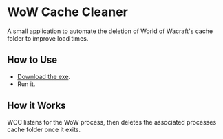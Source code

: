 # WoW Cache Cleaner
A small application to automate the deletion of World of Wacraft's cache folder to improve load times.

## How to Use

* [Download the exe](https://www.dropbox.com/s/4lfqlf8ywj0mgyb/WoWCacheCleaner.exe?dl=0).
* Run it.

## How it Works

WCC listens for the WoW process, then deletes the associated processes cache folder once it exits.
